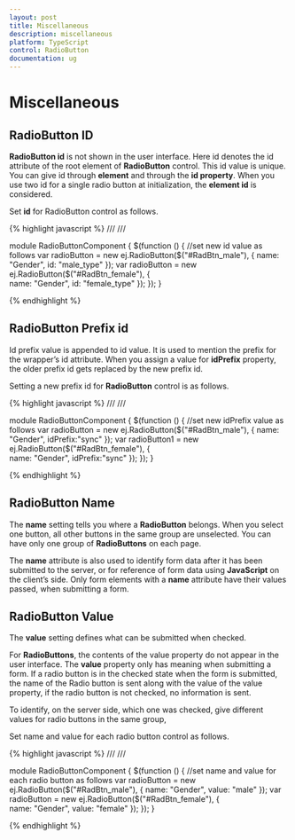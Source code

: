 ```yaml
---
layout: post
title: Miscellaneous
description: miscellaneous
platform: TypeScript
control: RadioButton
documentation: ug
---
```


# Miscellaneous

## RadioButton ID

**RadioButton id** is not shown in the user interface. Here id denotes the id attribute of the root element of **RadioButton** control. This id value is unique. You can give id through **element** and through the **id property**. When you use two id for a single radio button at initialization, the **element id** is considered.

Set **id** for RadioButton control as follows.


{% highlight javascript %}
/// <reference path="tsfiles/jquery.d.ts" />
/// <reference path="tsfiles/ej.web.all.d.ts" />

module RadioButtonComponent {
        $(function () {
            //set new id value as follows
            var radioButton = new ej.RadioButton($("#RadBtn_male"), {      
                name: "Gender",
                 id: "male_type"
             });
           var radioButton = new ej.RadioButton($("#RadBtn_female"), {      
                name: "Gender", 
                id: "female_type" 
            });
        });
  }

{% endhighlight %}

## RadioButton Prefix id

Id prefix value is appended to id value. It is used to mention the prefix for the wrapper’s id attribute. When you assign a value for **idPrefix** property, the older prefix id gets replaced by the new prefix id. 

Setting a new prefix id for **RadioButton** control is as follows.



{% highlight javascript %}
/// <reference path="tsfiles/jquery.d.ts" />
/// <reference path="tsfiles/ej.web.all.d.ts" />

module RadioButtonComponent {
        $(function () {
            //set new idPrefix value as follows
            var radioButton = new ej.RadioButton($("#RadBtn_male"), {      
                 name: "Gender",
                 idPrefix:"sync"
            });
           var radioButton1 = new ej.RadioButton($("#RadBtn_female"), {      
                name: "Gender",
                idPrefix:"sync"
           });
        });
    }

{% endhighlight %}

## RadioButton Name

The **name** setting tells you where a **RadioButton** belongs. When you select one button, all other buttons in the same group are unselected. You can have only one group of **RadioButtons** on each page.

The **name** attribute is also used to identify form data after it has been submitted to the server, or for reference of form data using **JavaScript** on the client’s side. Only form elements with a **name** attribute have their values passed, when submitting a form.

## RadioButton Value

The **value** setting defines what can be submitted when checked.

For **RadioButtons**, the contents of the value property do not appear in the user interface. The **value** property only has meaning when submitting a form. If a radio button is in the checked state when the form is submitted, the name of the Radio button is sent along with the value of the value property, if the radio button is not checked, no information is sent.

To identify, on the server side, which one was checked, give different values for radio buttons in the same group, 

Set name and value for each radio button control as follows.



{% highlight javascript %}
/// <reference path="tsfiles/jquery.d.ts" />
/// <reference path="tsfiles/ej.web.all.d.ts" />

module RadioButtonComponent {
        $(function () {
            //set name and value for each radio button as follows
            var radioButton = new ej.RadioButton($("#RadBtn_male"), {      
                name: "Gender",
                value: "male"
             });
            var radioButton = new ej.RadioButton($("#RadBtn_female"), {      
                name: "Gender", 
                value: "female" 
            });
        });
   }

{% endhighlight %}










